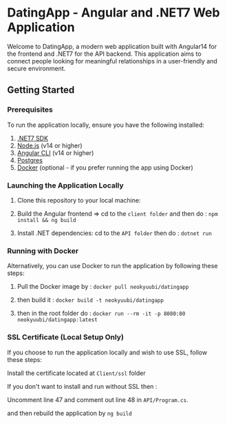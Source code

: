 # DatingApp - Angular and .NET7 Web Application

Welcome to DatingApp, a modern web application built with Angular14 for the frontend and .NET7 for the API backend. This application aims to connect people looking for meaningful relationships in a user-friendly and secure environment.

## Getting Started

### Prerequisites

To run the application locally, ensure you have the following installed:

1. [.NET7 SDK](https://dotnet.microsoft.com/download/dotnet/7.0)
2. [Node.js](https://nodejs.org/) (v14 or higher)
3. [Angular CLI](https://angular.io/cli) (v14 or higher)
4. [Postgres]([https://angular.io/cli](https://www.postgresql.org/))
5. [Docker](https://www.docker.com/) (optional - if you prefer running the app using Docker)

### Launching the Application Locally

1. Clone this repository to your local machine:

2. Build the Angular frontend => cd to the `client folder` and then do : `npm install && ng build`

3. Install .NET dependencies: cd to the `API folder` then do : `dotnet run`

### Running with Docker
Alternatively, you can use Docker to run the application by following these steps:

1. Pull the Docker image by : `docker pull neokyuubi/datingapp`

2. then build it : `docker build -t neokyuubi/datingapp`

3. then in the root folder do : `docker run --rm -it -p 8080:80 neokyuubi/datingapp:latest`

### SSL Certificate (Local Setup Only)

If you choose to run the application locally and wish to use SSL, follow these steps:

Install the certificate located at `Client/ssl` folder

If you don't want to install and run without SSL then :

Uncomment line 47 and comment out line 48 in `API/Program.cs`.

and then rebuild the application by `ng build`



